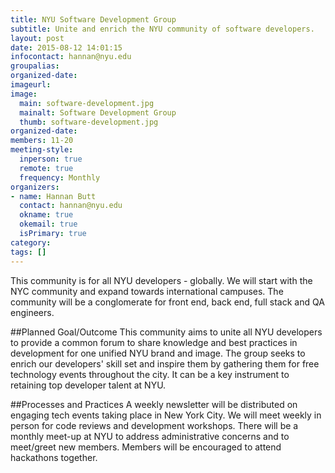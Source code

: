 ```yaml
---
title: NYU Software Development Group 
subtitle: Unite and enrich the NYU community of software developers. 
layout: post
date: 2015-08-12 14:01:15
infocontact: hannan@nyu.edu
groupalias: 
organized-date: 
imageurl: 
image:
  main: software-development.jpg
  mainalt: Software Development Group
  thumb: software-development.jpg
organized-date: 
members: 11-20
meeting-style:
  inperson: true
  remote: true
  frequency: Monthly
organizers:
- name: Hannan Butt
  contact: hannan@nyu.edu
  okname: true
  okemail: true
  isPrimary: true
category: 
tags: []
---
```


This community is for all NYU developers - globally. We will start with the NYC community and expand towards international campuses. The community will be a conglomerate for front end, back end, full stack and QA engineers. 

##Planned Goal/Outcome
This community aims to unite all NYU developers to provide a common forum to share knowledge and best practices in development for one unified NYU brand and image. The group seeks to enrich our developers' skill set and inspire them by gathering them for free technology events throughout the city. It can be a key instrument to retaining top developer talent at NYU. 

##Processes and Practices
A weekly newsletter will be distributed on engaging tech events taking place in New York City. We will meet weekly in person for code reviews and development workshops. There will be a monthly meet-up at NYU to address administrative concerns and to meet/greet new members. Members will be encouraged to attend hackathons together.
